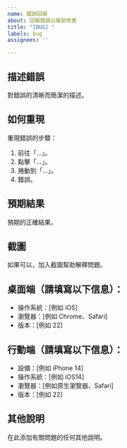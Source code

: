 ```yaml
---
name: 錯誤回報
about: 回報錯誤以幫助改善
title: "[BUG] "
labels: bug
assignees: ''

---
```


## 描述錯誤
對錯誤的清晰而簡潔的描述。

## 如何重現
重現錯誤的步驟：
1. 前往「...」。
2. 點擊「...」。
3. 捲動到「...」。
4. 錯誤。

## 預期結果
預期的正確結果。

## 截圖
如果可以，加入截圖幫助解釋問題。

## 桌面端（請填寫以下信息）：
 - 操作系統：[例如 iOS]
 - 瀏覽器：[例如 Chrome、Safari]
 - 版本：[例如 22]

## 行動端（請填寫以下信息）：
 - 設備：[例如 iPhone 14]
 - 操作系統：[例如 iOS14]
 - 瀏覽器：[例如原生瀏覽器、Safari]
 - 版本：[例如 22]

## 其他說明
在此添加有關問題的任何其他說明。
